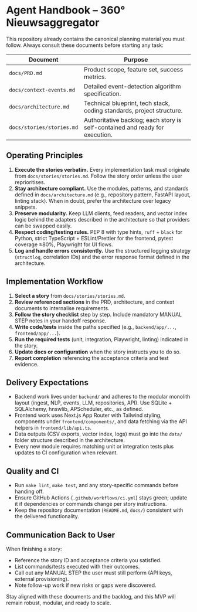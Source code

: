 # Agent Handbook – 360° Nieuwsaggregator

This repository already contains the canonical planning material you must follow. Always consult these documents before starting any task:

| Document | Purpose |
| -------- | ------- |
| `docs/PRD.md` | Product scope, feature set, success metrics. |
| `docs/context-events.md` | Detailed event-detection algorithm specification. |
| `docs/architecture.md` | Technical blueprint, tech stack, coding standards, project structure. |
| `docs/stories/stories.md` | Authoritative backlog; each story is self-contained and ready for execution. |

## Operating Principles

1. **Execute the stories verbatim.** Every implementation task must originate from `docs/stories/stories.md`. Follow the story order unless the user reprioritises.
2. **Stay architecture compliant.** Use the modules, patterns, and standards defined in `docs/architecture.md` (e.g., repository pattern, FastAPI layout, linting stack). When in doubt, prefer the architecture over legacy snippets.
3. **Preserve modularity.** Keep LLM clients, feed readers, and vector index logic behind the adapters described in the architecture so that providers can be swapped easily.
4. **Respect coding/testing rules.** PEP 8 with type hints, `ruff` + `black` for Python, strict TypeScript + ESLint/Prettier for the frontend, pytest coverage ≥80%, Playwright for UI flows.
5. **Log and handle errors consistently.** Use the structured logging strategy (`structlog`, correlation IDs) and the error response format defined in the architecture.

## Implementation Workflow

1. **Select a story** from `docs/stories/stories.md`.
2. **Review referenced sections** in the PRD, architecture, and context documents to internalise requirements.
3. **Follow the story checklist** step by step. Include mandatory MANUAL STEP notes in your handoff response.
4. **Write code/tests** inside the paths specified (e.g., `backend/app/...`, `frontend/app/...`).
5. **Run the required tests** (unit, integration, Playwright, linting) indicated in the story.
6. **Update docs or configuration** when the story instructs you to do so.
7. **Report completion** referencing the acceptance criteria and test evidence.

## Delivery Expectations

- Backend work lives under `backend/` and adheres to the modular monolith layout (ingest, NLP, events, LLM, repositories, API). Use SQLite + SQLAlchemy, hnswlib, APScheduler, etc., as defined.
- Frontend work uses Next.js App Router with Tailwind styling, components under `frontend/components/`, and data fetching via the API helpers in `frontend/lib/api.ts`.
- Data outputs (CSV exports, vector index, logs) must go into the `data/` folder structure described in the architecture.
- Every new module requires matching unit or integration tests plus updates to CI configuration when relevant.

## Quality and CI

- Run `make lint`, `make test`, and any story-specific commands before handing off.
- Ensure GitHub Actions (`.github/workflows/ci.yml`) stays green; update it if dependencies or commands change per story instructions.
- Keep the repository documentation (`README.md`, `docs/`) consistent with the delivered functionality.

## Communication Back to User

When finishing a story:
- Reference the story ID and acceptance criteria you satisfied.
- List commands/tests executed with their outcomes.
- Call out any MANUAL STEP the user must still perform (API keys, external provisioning).
- Note follow-up work if new risks or gaps were discovered.

Stay aligned with these documents and the backlog, and this MVP will remain robust, modular, and ready to scale.
